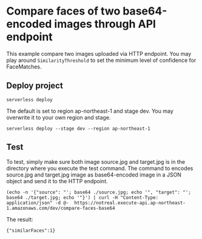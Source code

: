 # Compare faces of two base64-encoded images through API endpoint

This example compare two images uploaded via HTTP endpoint. You may play around `SimilarityThreshold` to set the minimum level of confidence for FaceMatches.

## Deploy project
```
serverless deploy
```
The default is set to region ap-northeast-1 and stage dev. You may overwrite it to your own region and stage.
```
serverless deploy --stage dev --region ap-northeast-1
```

## Test
To test, simply make sure both image source.jpg and target.jpg is in the directory where you execute the test command. The command to encodes source.jpg and target.jpg image as base64-encoded image in a JSON object and send it to the HTTP endpoint.

```
(echo -n '{"source": "'; base64 ./source.jpg; echo '", "target": "'; base64 ./target.jpg; echo '"}') | curl -H "Content-Type: application/json" -d @-  https://notreal.execute-api.ap-northeast-1.amazonaws.com/dev/compare-faces-base64
```

The result: 

```
{"similarFaces":1}
```